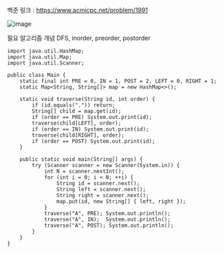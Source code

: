 백준 링크 : https://www.acmicpc.net/problem/1991

![image](https://user-images.githubusercontent.com/62640768/219945370-9aabc27b-8a6a-430d-b7b0-1f3dd0ee4eea.png)


필요 알고리즘 개념
DFS, inorder, preorder, postorder

```
import java.util.HashMap;
import java.util.Map;
import java.util.Scanner;

public class Main {
    static final int PRE = 0, IN = 1, POST = 2, LEFT = 0, RIGHT = 1;
    static Map<String, String[]> map = new HashMap<>();

    static void traverse(String id, int order) {
        if (id.equals(".")) return;
        String[] child = map.get(id);
        if (order == PRE) System.out.print(id);
        traverse(child[LEFT], order);
        if (order == IN) System.out.print(id);
        traverse(child[RIGHT], order);
        if (order == POST) System.out.print(id);
    }

    public static void main(String[] args) {
        try (Scanner scanner = new Scanner(System.in)) {
            int N = scanner.nextInt();
            for (int i = 0; i < N; ++i) {
                String id = scanner.next();
                String left = scanner.next();
                String right = scanner.next();
                map.put(id, new String[] { left, right });
            }
            traverse("A", PRE); System.out.println();
            traverse("A", IN);  System.out.println();
            traverse("A", POST); System.out.println();
        }
    }
}
```

